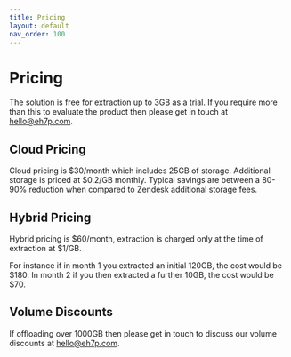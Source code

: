 ```yaml
---
title: Pricing
layout: default
nav_order: 100
---
```


# Pricing

The solution is free for extraction up to 3GB as a trial. If you require more than this to evaluate the product then please get in touch at [hello@eh7p.com](mailto:hello@eh7p.com).

## Cloud Pricing

Cloud pricing is $30/month which includes 25GB of storage. Additional storage is priced at $0.2/GB monthly. Typical savings are between a 80-90% reduction when compared to Zendesk additional storage fees.

## Hybrid Pricing

Hybrid pricing is $60/month, extraction is charged only at the time of extraction at $1/GB.

For instance if in month 1 you extracted an initial 120GB, the cost would be $180. In month 2 if you then extracted a further 10GB, the cost would be $70.

## Volume Discounts

If offloading over 1000GB then please get in touch to discuss our volume discounts at [hello@eh7p.com](mailto:hello@eh7p.com).